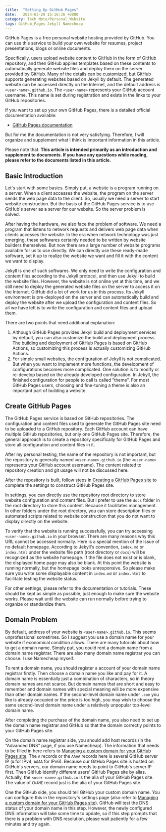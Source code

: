```yaml
---
title:  "Setting Up GitHub Pages"
date:   2024-03-29 15:16:36 +0800
category: Tech_Note/Personal_Website
tags: GitHub_Pages Jekyll Namecheap
---
```


GitHub Pages is a free personal website hosting provided by GitHub. You can use this service to build your own website for resumes, project presentations, blogs or online documents.

Specifically, users upload website content to GitHub in the form of GitHub repository, and then GitHub applies templates based on these contents to automatically generate website files and deploy them on the server provided by GitHub. Many of the details can be customized, but GitHub supports generating websites based on Jekyll by default. The generated website can be accessed directly on the Internet, and the default address is `<user-name>.github.io`. The `<user-name>` represents your GitHub account username. This name is set during registration and exists in the links to your GitHub repositories.

If you want to set up your own GitHub Pages, there is a detailed  official documentation available:

* [GitHub Pages documentation](https://docs.github.com/en/pages)

But for me the documentation is not very satisfying. Therefore, I will organize and supplement what I think is important information in this article.

Please note that: **This article is intended primarily as an introduction and supplement to documents. If you have any questions while reading, please refer to the documents listed in this article.**

## Basic Introduction

Let's start with some basics. Simply put, a website is a program running on a server. When a client accesses the website, the program on the server sends the web page data to the client. So, usually we need a server to start website construction. But the basis of the GitHub Pages service is to use GitHub's server as a server for our website. So the server problem is solved.

After having the hardware, we also face the problem of software. We need a program that listens to network requests and delivers web page data when clients accesses the website. In the era when network technology was just emerging, these softwares certainly needed to be written by website builders themselves. But now there are a large number of website programs available for us to use directly. We can directly use these ready-made software, set it up to realize the website we want and fill it with the content we want to display.

Jekyll is one of such softwares. We only need to write the configuration and content files according to the Jekyll protocol, and then use Jekyll to build the website files. However, the website is not online yet at this time, and we still need to deploy the generated website files on the server to access it on the Internet. GitHub did a lot of work for us in this process. Its Jekyll environment is pre-deployed on the server and can automatically build and deploy the website after we upload the configuration and content files. So all we have left is to write the configuration and content files and upload them.

There are two points that need additional explanation:

1. Although GitHub Pages provides Jekyll build and deployment services by default, you can also customize the build and deployment process. The building and deployment of GitHub Pages is based on GitHub Actions, so customizing this process is actually customizing GitHub Actions.
2. For simple small websites, the configuration of Jekyll is not complicated. But when you want to implement more functions, the development of configurations becomes more complicated. One solution is to modify or re-develop based on the already developed configuration. In Jekyll, the finished configuration for people to call is called "theme". For most GitHub Pages users, choosing and fine-tuning a theme is also an important part of building a website.

## Create GitHub Pages

The GitHub Pages service is based on GitHub repositories. The configuration and content files used to generate the GitHub Pages site need to be uploaded to a GitHub repository. Each GitHub account can have multiple GitHub repositories, but only one GitHub Pages site. Therefore, the general approach is to create a repository specifically for GitHub Pages and store all configuration and content files in it.

After my personal testing, the name of the repository is not important, but the repository is generally named `<user-name>.github.io` (the `<user-name>` represents your GitHub account username). The content related to repository creation and git usage will not be discussed here.

After the repository is built, follow steps in [Creating a GitHub Pages site](https://docs.github.com/en/pages/getting-started-with-github-pages/creating-a-github-pages-site) to complete the settings to construct GitHub Pages site.

In settings, you can directly use the repository root directory to store website configuration and content files. But I prefer to use the `docs` folder in the root directory to store this content. Because it facilitates management. In other folders under the root directory, you can store description files or automated scripts related to website construction that you do not want to display directly on the website.

To verify that the website is running successfully, you can try accessing `<user-name>.github.io` in your browser. There are many reasons why this URL cannot be accessed normally. Here is a special mention of the issue of no default homepage. According to Jekyll's convention, `index.md` or `index.html` under the website file path (root directory or `docs`) will be recognized as the website homepage. If the file does not exist or is blank, the displayed home page may also be blank. At this point the website is running normally, but the homepage looks unresponsive. So please make sure you write some displayable content in `index.md` or `index.html` to facilitate testing the website status.

For other settings, please refer to the documentation or tutorials. These should be kept as simple as possible, just enough to make sure the website works. Please wait until the website can run normally before trying to organize or standardize them.

## Domain Problem

By default, address of your website is `<user-name>.github.io`. This seems unprofessional sometimes. So I suggest you use a domain name for your website if economical condition allows. There are many tutorials about how to get a domain name. Simply put, you could rent a domain name from a domain name registrar. There are also many domain name registrar you can choose. I use Namecheap myself.

To rent a domain name, you should register a account of your domain name registrar firstly. Then choose a domain name you like and pay for it. A domain name is essentially just a combination of characters, so in theory domain names are not scarce. But domain names that are short and easy to remember and domain names with special meaning will be more expensive than other domain names. If the second-level domain name under `.com` you like is already occupied or the price is too high, you may wish to choose the same second-level domain name under a relatively unpopular top-level domain name.

After completing the purchase of the domain name, you also need to set up the domain name registrar and GitHub so that the domain correctly points to your GitHub Pages site.

On the domain name registrar side, you should add host records (in the "Advanced DNS" page, if you use Namecheap). The information that needs to be filled in here refers to [Managing a custom domain for your GitHub Pages site](https://docs.github.com/en/pages/configuring-a-custom-domain-for-your-github-pages-site/managing-a-custom-domain-for-your-github-pages-site). The `A` records or the `AAAA` records here is several GitHub server IP (`A` for IPv4, `AAAA` for IPv6). Because our GitHub Pages site is hosted on GitHub's servers, our domain name needs to point to GitHub's server IP first. Then GitHub identify different users' GitHub Pages site by alias. Actually, the `<user-name>.github.io` is the alia of your GitHub Pages site. The value of `CNAME` record just is the alia of your GitHub Pages site.

One the GitHub side, you should tell GitHub your custom domain name. You can configure this in the repository's settings page (also refer to [Managing a custom domain for your GitHub Pages site](https://docs.github.com/en/pages/configuring-a-custom-domain-for-your-github-pages-site/managing-a-custom-domain-for-your-github-pages-site)). GitHub will test the DNS status of your domain name in this step. However, the newly configured DNS information will take some time to update, so if this step prompts that there is a problem with DNS resolution, please wait patiently for a few minutes and try again.
